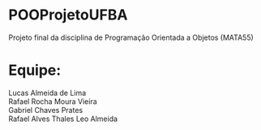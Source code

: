# POOProjetoUFBA
Projeto final da disciplina de Programação Orientada a Objetos (MATA55)

# Equipe:
Lucas Almeida de Lima  
Rafael Rocha Moura Vieira  
Gabriel Chaves Prates  
Rafael Alves
Thales Leo Almeida
